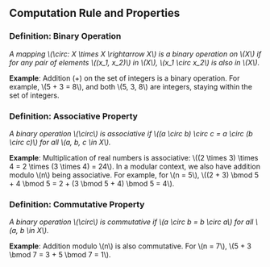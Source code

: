 ## Computation Rule and Properties


### Definition: Binary Operation

*A mapping \\(\circ: X \times X \rightarrow X\\) is a binary operation on \\(X\\) if for any pair of elements \\((x_1, x_2)\\) in \\(X\\), \\(x_1 \circ x_2\\) is also in \\(X\\).*

**Example**: Addition (+) on the set of integers is a binary operation. For example, \\(5 + 3 = 8\\), and both \\(5, 3, 8\\) are integers, staying within the set of integers.

### Definition: Associative Property

*A binary operation \\(\circ\\) is associative if \\((a \circ b) \circ c = a \circ (b \circ c)\\) for all \\(a, b, c \in X\\).*


**Example**: Multiplication of real numbers is associative: \\((2 \times 3) \times 4 = 2 \times (3 \times 4) = 24\\). In a modular context, we also have addition modulo \\(n\\) being associative. For example, for \\(n = 5\\), \\((2 + 3) \bmod 5 + 4 \bmod 5 = 2 + (3 \bmod 5 + 4) \bmod 5 = 4\\).

### Definition: Commutative Property

*A binary operation \\(\circ\\) is commutative if \\(a \circ b = b \circ a\\) for all \\(a, b \in X\\).*

**Example**: Addition modulo \\(n\\) is also commutative. For \\(n = 7\\), \\(5 + 3 \bmod 7 = 3 + 5 \bmod 7 = 1\\).
